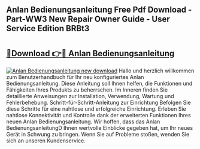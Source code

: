 ## Anlan Bedienungsanleitung Free Pdf Download - Part-WW3 New Repair Owner Guide - User Service Edition BRBt3

# <h2><a href="http://df2cu1.blite.top/?on=Anlan+Bedienungsanleitung">🔗Download 👉🔴 Anlan Bedienungsanleitung</a></h2>

[![Anlan Bedienungsanleitung new download](https://i.imgur.com/lujVjoI.png)](http://df2cu1.blite.top/?on=Anlan+Bedienungsanleitung)
Hallo und herzlich willkommen zum Benutzerhandbuch für Ihr neu konfiguriertes Anlan Bedienungsanleitung. Diese Anleitung soll Ihnen helfen, die Funktionen und Fähigkeiten Ihres Produkts zu beherrschen. Im Inneren finden Sie detaillierte Anweisungen zur Installation, Verwendung, Wartung und Fehlerbehebung. Schritt-für-Schritt-Anleitung zur Einrichtung Befolgen Sie diese Schritte für eine nahtlose und erfolgreiche Einrichtung. Erleben Sie nahtlose Konnektivität und Kontrolle dank der erweiterten Funktionen Ihres neuen Anlan Bedienungsanleitung. Wir hoffen, dass das Anlan BedienungsanleitungD Ihnen wertvolle Einblicke gegeben hat, um Ihr neues Gerät in Schwung zu bringen. Wenn Sie auf Probleme stoßen, wenden Sie sich an unseren Kundenservice.
